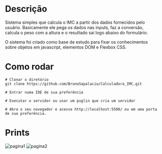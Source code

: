 # Descrição
Sistema simples que calcula o IMC a partir dos dados fornecidos pelo usuário. Basicamente ele pega os dados nas inputs, faz a conversão, calcula o peso com a altura e o resultado sai logo abaixo do formulário.

O sistema foi criado como base de estudo para fixar os conhecimentos sobre objetos em javascript, elementos DOM e Flexbox CSS.

# Como rodar
```shell
# Clonar o diretório
git clone https://github.com/BrunoSapalacio/Calculadora_IMC.git

# Entrar numa IDE de sua preferência

# Executar o servidor ou usar um puglin que cria um servidor

# Abra o seu navegador e acesse http://localhost:5500/ ou em uma porta de sua preferência.
```

# Prints
![pagina1](https://user-images.githubusercontent.com/64747697/153515069-fa90a161-e6a0-4010-91af-f2208d9d559e.png)
![pagina2](https://user-images.githubusercontent.com/64747697/153515071-b9b6582c-a2a1-4825-a218-c355d26474d3.png)
